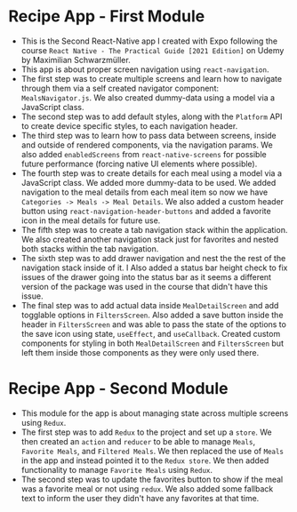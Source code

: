 ﻿# Recipe App - First Module
 - This is the Second React-Native app I created with Expo following the course `React Native - The Practical Guide [2021 Edition]` on Udemy by Maximilian Schwarzmüller.
 - This app is about proper screen navigation using `react-navigation`.
 - The first step was to create multiple screens and learn how to navigate through them via a self created navigator component: `MealsNavigator.js`. We also created dummy-data using a model via a JavaScript class.
 - The second step was to add default styles, along with the `Platform` API to create device specific styles, to each navigation header.
 - The third step was to learn how to pass data between screens, inside and outside of rendered components, via the navigation params. We also added `enabledScreens` from `react-native-screens` for possible future performance (forcing native UI elements where possible).
 - The fourth step was to create details for each meal using a model via a JavaScript class. We added more dummy-data to be used. We added navigation to the meal details from each meal item so now we have `Categories -> Meals -> Meal Details`. We also added a custom header button using `react-navigation-header-buttons` and added a favorite icon in the meal details for future use.
 - The fifth step was to create a tab navigation stack within the application. We also created another navigation stack just for favorites and nested both stacks within the tab navigation.
 - The sixth step was to add drawer navigation and nest the the rest of the navigation stack inside of it. I Also added a status bar height check to fix issues of the drawer going into the status bar as it seems a different version of the package was used in the course that didn't have this issue.
 - The final step was to add actual data inside `MealDetailScreen` and add togglable options in `FiltersScreen`. Also added a save button inside the header in `FiltersScreen` and was able to pass the state of the options to the save icon using state, `useEffect`, and `useCallback`. Created custom components for styling in both `MealDetailScreen` and `FiltersScreen` but left them inside those components as they were only used there.
# Recipe App - Second Module
 - This module for the app is about managing state across multiple screens using `Redux`.
 - The first step was to add `Redux` to the project and set up a `store`. We then created an `action` and `reducer` to be able to manage `Meals`, `Favorite Meals`, and `Filtered Meals`. We then replaced the use of `Meals` in the app and instead pointed it to the `Redux store`. We then added functionality to manage `Favorite Meals` using `Redux`.
- The second step was to update the favorites button to show if the meal was a favorite meal or not using `redux`. We also added some fallback text to inform the user they didn't have any favorites at that time.
